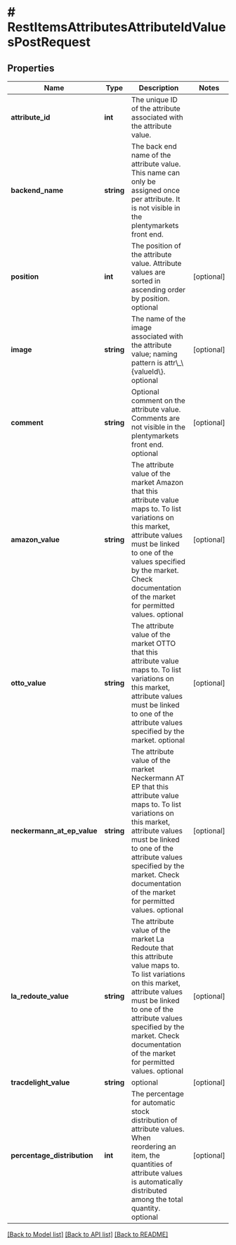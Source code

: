 # # RestItemsAttributesAttributeIdValuesPostRequest

## Properties

Name | Type | Description | Notes
------------ | ------------- | ------------- | -------------
**attribute_id** | **int** | The unique ID of the attribute associated with the attribute value. |
**backend_name** | **string** | The back end name of the attribute value. This name can only be assigned once per attribute. It is not visible in the plentymarkets front end. |
**position** | **int** | The position of the attribute value. Attribute values are sorted in ascending order by position. optional | [optional]
**image** | **string** | The name of the image associated with the attribute value; naming pattern is attr\\_\\{valueId\\}. optional | [optional]
**comment** | **string** | Optional comment on the attribute value. Comments are not visible in the plentymarkets front end. optional | [optional]
**amazon_value** | **string** | The attribute value of the market Amazon that this attribute value maps to. To list variations on this market, attribute values must be linked to one of the values specified by the market. Check documentation of the market for permitted values. optional | [optional]
**otto_value** | **string** | The attribute value of the market OTTO that this attribute value maps to. To list variations on this market, attribute values must be linked to one of the attribute values specified by the market. optional | [optional]
**neckermann_at_ep_value** | **string** | The attribute value of the market Neckermann AT EP that this attribute value maps to. To list variations on this market, attribute values must be linked to one of the attribute values specified by the market. Check documentation of the market for permitted values. optional | [optional]
**la_redoute_value** | **string** | The attribute value of the market La Redoute that this attribute value maps to. To list variations on this market, attribute values must be linked to one of the attribute values specified by the market. Check documentation of the market for permitted values. optional | [optional]
**tracdelight_value** | **string** | optional | [optional]
**percentage_distribution** | **int** | The percentage for automatic stock distribution of attribute values. When reordering an item, the quantities of attribute values is automatically distributed among the total quantity. optional | [optional]

[[Back to Model list]](../../README.md#models) [[Back to API list]](../../README.md#endpoints) [[Back to README]](../../README.md)
